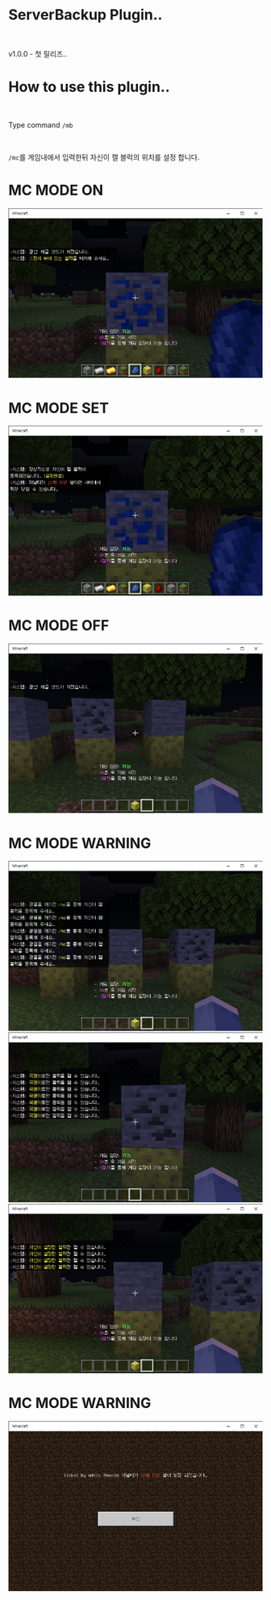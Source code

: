 # ServerBackup Plugin..

<br>

v1.0.0 - 첫 릴리즈..<br>

# How to use this plugin..

<br>

Type command `/mb`

<br>

`/mc`를 게임내에서 입력한뒤 자신이 캘 블럭의 위치를 설정 합니다.

# MC MODE ON
![](https://github.com/Kim-Developer/MineCheat/blob/master/imgs/mc_on.png)

# MC MODE SET
![](https://github.com/Kim-Developer/MineCheat/blob/master/imgs/mc_set.png)

# MC MODE OFF
![](https://github.com/Kim-Developer/MineCheat/blob/master/imgs/mc_off.png)

# MC MODE WARNING
![](https://github.com/Kim-Developer/MineCheat/blob/master/imgs/warning_1.png)
![](https://github.com/Kim-Developer/MineCheat/blob/master/imgs/warning_2.png)
![](https://github.com/Kim-Developer/MineCheat/blob/master/imgs/warning_3.png)

# MC MODE WARNING
![](https://github.com/Kim-Developer/MineCheat/blob/master/imgs/kick.png)
